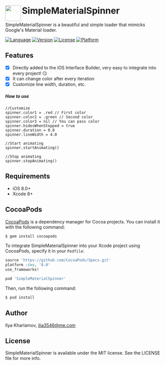 # SimpleMaterialSpinner <img align="left" height=50 src="https://ibb.co/cZxoi8">
SimpleMaterialSpinner is a beautiful and simple loader that mimicks Google's Material loader.

[![Language](https://img.shields.io/badge/Swift-4-orange.svg)]()
[![Version](https://img.shields.io/cocoapods/v/SimpleMaterialSpinner.svg?style=flat)](https://cocoapods.org/pods/SimpleMaterialSpinner)
[![License](https://img.shields.io/cocoapods/l/SimpleMaterialSpinner.svg?style=flat)](https://cocoapods.org/pods/SimpleMaterialSpinner)
[![Platform](https://img.shields.io/cocoapods/p/SimpleMaterialSpinner.svg?style=flat)](https://cocoapods.org/pods/SimpleMaterialSpinner)

## Features
- [x] Directly added to the iOS Interface Builder, very easy to integrate into every project! 😏
- [x] It can change color after every iteration
- [x] Customize line width, duration, etc.

##### How to use
```
//Customize
spinner.color1 = .red // First color
spinner.color2 = .green // Second color
spinner.color3 = nil // You can pass color
spinner.hidesWhenStopped = true
spinner.duration = 0.8
spinner.lineWidth = 4.0

//Start animating
spinner.startAnimating()

//Stop animating
spinner.stopAnimating()
```

## Requirements
- iOS 8.0+
- Xcode 8+

## CocoaPods

[CocoaPods](http://cocoapods.org) is a dependency manager for Cocoa projects. You can install it with the following command:

```bash
$ gem install cocoapods
```

To integrate SimpleMaterialSpinner into your Xcode project using CocoaPods, specify it in your `Podfile`:

```ruby
source 'https://github.com/CocoaPods/Specs.git'
platform :ios, '8.0'
use_frameworks!

pod 'SimpleMaterialSpinner'
```

Then, run the following command:

```bash
$ pod install
```


## Author

Ilya Kharlamov, ilia3546@me.com

## License

SimpleMaterialSpinner is available under the MIT license. See the LICENSE file for more info.

